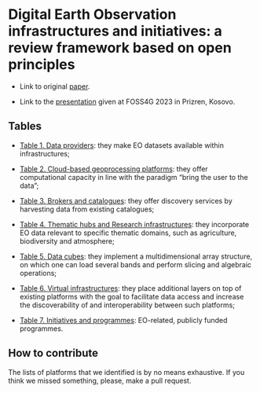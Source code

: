 # Digital Earth Observation infrastructures and initiatives: a review framework based on open principles

* Link to original [paper](https://isprs-archives.copernicus.org/articles/XLVIII-4-W7-2023/33/2023/).

* Link to the [presentation](https://github.com/madi/FOSS4G2023_Prizren_Kosovo/blob/main/Presentation_DiLeo.pdf) given at FOSS4G 2023 in Prizren, Kosovo.

## Tables

* [Table 1. Data providers](https://github.com/madi/FOSS4G2023_Prizren_Kosovo/blob/main/Table1_Data_Providers.md): they make EO datasets available within
    infrastructures;

* [Table 2. Cloud-based geoprocessing platforms](https://github.com/madi/FOSS4G2023_Prizren_Kosovo/blob/main/Table2_Cloud-based_geo-processing_platforms.md): they offer computational capacity in line with the paradigm “bring the user to the data”;

* [Table 3. Brokers and catalogues](https://github.com/madi/FOSS4G2023_Prizren_Kosovo/blob/main/Table3_Brokers_and_catalogues.md): they offer discovery services by harvesting data from existing catalogues;

* [Table 4. Thematic hubs and Research infrastructures](https://github.com/madi/FOSS4G2023_Prizren_Kosovo/blob/main/Table4_Thematic_hubs_and_Research_infrastructures.md): they incorporate EO data relevant to specific thematic domains, such as agriculture, biodiversity and atmosphere;

* [Table 5. Data cubes](https://github.com/madi/FOSS4G2023_Prizren_Kosovo/blob/main/Table5_Data_cubes.md): they implement a multidimensional array structure, on which one can load several bands and perform slicing and algebraic operations;

* [Table 6. Virtual infrastructures](https://github.com/madi/FOSS4G2023_Prizren_Kosovo/blob/main/Table6_Virtual_infrastructures.md): they place additional layers on top of existing platforms with the goal to facilitate data access and increase the discoverability of and interoperability between such platforms;

* [Table 7. Initiatives and programmes](https://github.com/madi/FOSS4G2023_Prizren_Kosovo/blob/main/Table7_Initiatives_and_programmes.md): EO-related, publicly funded programmes.

## How to contribute

The lists of platforms that we identified is by no means exhaustive. If you think we missed something, please, make a pull request.
